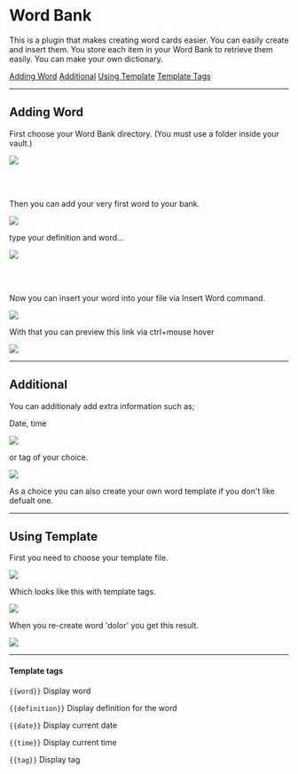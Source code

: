 # Word Bank

This is a plugin that makes creating word cards easier. You can easily create and insert them. You store each item in your Word Bank to retrieve them easily. You can make your own dictionary.

[Adding Word](#adding-word)
[Additional](#additional)
[Using Template](#using-template)
[Template Tags](#template-tags)

---
## Adding Word

First choose your Word Bank directory. (You must use a folder inside your vault.)

![](source/img1)

<br>

<br>

Then you can add your very first word to your bank.

![](source/img2)

type your definition and word...

![](source/img3)

</br>

</br>

Now you can insert your word into your file via Insert Word command.

![](source/img4)

With that you can preview this link via ctrl+mouse hover

![](source/img5)

---

## Additional

You can additionaly add extra information such as;

Date, time

![](source/img6)

or tag of your choice.

![](source/img7)

As a choice you can also create your own word template if you don't like defualt one.

---

## Using Template

First you need to choose your template file.

![](source/img8)

Which looks like this with template tags.

![](source/img9)

When you re-create word 'dolor' you get this result.

![](source/img10)

---

#### Template tags

`{{word}}` Display word

`{{definition}}` Display definition for the word

`{{date}}` Display current date

`{{time}}` Display current time

`{{tag}}` Display tag
